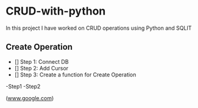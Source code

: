 # CRUD-with-python
In this project I have worked on CRUD operations using Python and SQLIT

## Create Operation
- [] Step 1: Connect DB
- [] Step 2: Add Cursor
- [] Step 3: Create a function for Create Operation

-Step1
-Step2

(www.google.com)
